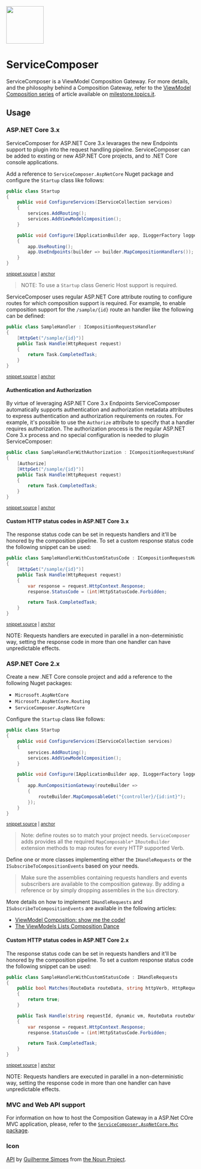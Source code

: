 <!--
GENERATED FILE - DO NOT EDIT
This file was generated by [MarkdownSnippets](https://github.com/SimonCropp/MarkdownSnippets).
Source File: /README.source.md
To change this file edit the source file and then run MarkdownSnippets.
-->

<img src="assets/ServiceComposer.png" width="100" />

# ServiceComposer

ServiceComposer is a ViewModel Composition Gateway. For more details, and the philosophy behind a Composition Gateway, refer to the [ViewModel Composition series](https://milestone.topics.it/categories/view-model-composition) of article available on [milestone.topics.it](https://milestone.topics.it/).

## Usage

### ASP.NET Core 3.x

ServiceComposer for ASP.NET Core 3.x levarages the new Endpoints support to plugin into the request handling pipeline.
ServiceComposer can be added to exsting or new ASP.NET Core projects, and to .NET Core console applications.

Add a reference to `ServiceComposer.AspNetCore` Nuget package and configure the `Startup` class like follows:

<!-- snippet: net-core-3x-sample-startup -->
<a id='snippet-net-core-3x-sample-startup'></a>
```cs
public class Startup
{
    public void ConfigureServices(IServiceCollection services)
    {
        services.AddRouting();
        services.AddViewModelComposition();
    }

    public void Configure(IApplicationBuilder app, ILoggerFactory loggerFactory)
    {
        app.UseRouting();
        app.UseEndpoints(builder => builder.MapCompositionHandlers());
    }
}
```
<sup><a href='/src/Snippets.NetCore3x/Configuration/Startup.cs#L8-L23' title='File snippet `net-core-3x-sample-startup` was extracted from'>snippet source</a> | <a href='#snippet-net-core-3x-sample-startup' title='Navigate to start of snippet `net-core-3x-sample-startup`'>anchor</a></sup>
<!-- endsnippet -->

> NOTE: To use a `Startup` class Generic Host support is required.

ServiceComposer uses regular ASP.NET Core attribute routing to configure routes for which composition support is required. For example, to enable composition support for the `/sample/{id}` route an handler like the following can be defined:

<!-- snippet: net-core-3x-sample-handler -->
<a id='snippet-net-core-3x-sample-handler'></a>
```cs
public class SampleHandler : ICompositionRequestsHandler
{
    [HttpGet("/sample/{id}")]
    public Task Handle(HttpRequest request)
    {
        return Task.CompletedTask;
    }
}
```
<sup><a href='/src/Snippets.NetCore3x/SampleHandler/SampleHandler.cs#L10-L19' title='File snippet `net-core-3x-sample-handler` was extracted from'>snippet source</a> | <a href='#snippet-net-core-3x-sample-handler' title='Navigate to start of snippet `net-core-3x-sample-handler`'>anchor</a></sup>
<!-- endsnippet -->

#### Authentication and Authorization

By virtue of leveraging ASP.NET Core 3.x Endpoints ServiceComposer automatically supports authentication and authorization metadata attributes to express authentication and authorization requirements on routes. For example, it's possible to use the `Authorize` attribute to specify that a handler requires authorization. The authorization process is the regular ASP.NET Core 3.x process and no special configuration is needed to plugin ServiceComposer:

<!-- snippet: net-core-3x-sample-handler-with-authorization -->
<a id='snippet-net-core-3x-sample-handler-with-authorization'></a>
```cs
public class SampleHandlerWithAuthorization : ICompositionRequestsHandler
{
    [Authorize]
    [HttpGet("/sample/{id}")]
    public Task Handle(HttpRequest request)
    {
        return Task.CompletedTask;
    }
}
```
<sup><a href='/src/Snippets.NetCore3x/SampleHandler/SampleHandler.cs#L21-L31' title='File snippet `net-core-3x-sample-handler-with-authorization` was extracted from'>snippet source</a> | <a href='#snippet-net-core-3x-sample-handler-with-authorization' title='Navigate to start of snippet `net-core-3x-sample-handler-with-authorization`'>anchor</a></sup>
<!-- endsnippet -->

#### Custom HTTP status codes in ASP.NET Core 3.x

The response status code can be set in requests handlers and it'll be honored by the composition pipeline. To set a custom response status code the following snippet can be used:

<!-- snippet: net-core-3x-sample-handler-with-custom-status-code -->
<a id='snippet-net-core-3x-sample-handler-with-custom-status-code'></a>
```cs
public class SampleHandlerWithCustomStatusCode : ICompositionRequestsHandler
{
    [HttpGet("/sample/{id}")]
    public Task Handle(HttpRequest request)
    {
        var response = request.HttpContext.Response;
        response.StatusCode = (int)HttpStatusCode.Forbidden;

        return Task.CompletedTask;
    }
}
```
<sup><a href='/src/Snippets.NetCore3x/SampleHandler/SampleHandler.cs#L33-L45' title='File snippet `net-core-3x-sample-handler-with-custom-status-code` was extracted from'>snippet source</a> | <a href='#snippet-net-core-3x-sample-handler-with-custom-status-code' title='Navigate to start of snippet `net-core-3x-sample-handler-with-custom-status-code`'>anchor</a></sup>
<!-- endsnippet -->

NOTE: Requests handlers are executed in parallel in a non-deterministic way, setting the response code in more than one handler can have unpredictable effects.

### ASP.NET Core 2.x

Create a new .NET Core console project and add a reference to the following Nuget packages:

* `Microsoft.AspNetCore`
* `Microsoft.AspNetCore.Routing`
* `ServiceComposer.AspNetCore`

Configure the `Startup` class like follows:

<!-- snippet: net-core-2x-sample-startup -->
<a id='snippet-net-core-2x-sample-startup'></a>
```cs
public class Startup
{
    public void ConfigureServices(IServiceCollection services)
    {
        services.AddRouting();
        services.AddViewModelComposition();
    }

    public void Configure(IApplicationBuilder app, ILoggerFactory loggerFactory)
    {
        app.RunCompositionGateway(routeBuilder =>
        {
            routeBuilder.MapComposableGet("{controller}/{id:int}");
        });
    }
}
```
<sup><a href='/src/Snippets.NetCore2x/Startup.cs#L9-L26' title='File snippet `net-core-2x-sample-startup` was extracted from'>snippet source</a> | <a href='#snippet-net-core-2x-sample-startup' title='Navigate to start of snippet `net-core-2x-sample-startup`'>anchor</a></sup>
<!-- endsnippet -->

> Note: define routes so to match your project needs. `ServiceComposer` adds provides all the required `MapComposable*` `IRouteBuilder` extension methods to map routes for every HTTP supported Verb.

Define one or more classes implementing either the `IHandleRequests` or the `ISubscribeToCompositionEvents` based on your needs.

> Make sure the assemblies containing requests handlers and events subscribers are available to the composition gateway. By adding a reference or by simply dropping assemblies in the `bin` directory.

More details on how to implement `IHandleRequests` and `ISubscribeToCompositionEvents` are available in the following articles:

* [ViewModel Composition: show me the code!](https://milestone.topics.it/view-model-composition/2019/03/06/viewmodel-composition-show-me-the-code.html)
* [The ViewModels Lists Composition Dance](https://milestone.topics.it/view-model-composition/2019/03/21/the-viewmodels-lists-composition-dance.html)

#### Custom HTTP status codes in ASP.NET Core 2.x

The response status code can be set in requests handlers and it'll be honored by the composition pipeline. To set a custom response status code the following snippet can be used:

<!-- snippet: net-core-2x-sample-handler-with-custom-status-code -->
<a id='snippet-net-core-2x-sample-handler-with-custom-status-code'></a>
```cs
public class SampleHandlerWithCustomStatusCode : IHandleRequests
{
    public bool Matches(RouteData routeData, string httpVerb, HttpRequest request)
    {
        return true;
    }

    public Task Handle(string requestId, dynamic vm, RouteData routeData, HttpRequest request)
    {
        var response = request.HttpContext.Response;
        response.StatusCode = (int)HttpStatusCode.Forbidden;

        return Task.CompletedTask;
    }
}
```
<sup><a href='/src/Snippets.NetCore2x/SampleHandler/SampleHandler.cs#L9-L25' title='File snippet `net-core-2x-sample-handler-with-custom-status-code` was extracted from'>snippet source</a> | <a href='#snippet-net-core-2x-sample-handler-with-custom-status-code' title='Navigate to start of snippet `net-core-2x-sample-handler-with-custom-status-code`'>anchor</a></sup>
<!-- endsnippet -->

NOTE: Requests handlers are executed in parallel in a non-deterministic way, setting the response code in more than one handler can have unpredictable effects.

### MVC and Web API support

For information on how to host the Composition Gateway in a ASP.Net COre MVC application, please, refer to the [`ServiceComposer.AspNetCore.Mvc` package](https://github.com/ServiceComposer/ServiceComposer.AspNetCore.Mvc).

### Icon

[API](‪https://thenounproject.com/term/api/883169‬) by [Guilherme Simoes](https://thenounproject.com/uberux/) from [the Noun Project](https://thenounproject.com/).
